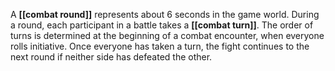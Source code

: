 A **[[combat round]]** represents about 6 seconds in the game world. During a round, each participant in a battle takes a **[[combat turn]]**. The order of turns is determined at the beginning of a combat encounter, when everyone rolls initiative. Once everyone has taken a turn, the fight continues to the next round if neither side has defeated the other.